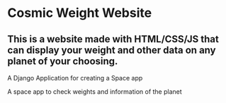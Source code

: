 # Cosmic Weight Website
## This is a website made with HTML/CSS/JS that can display your weight and other data on any planet of your choosing.

A Django Application for creating a Space app

A space app to check weights and information of the planet
